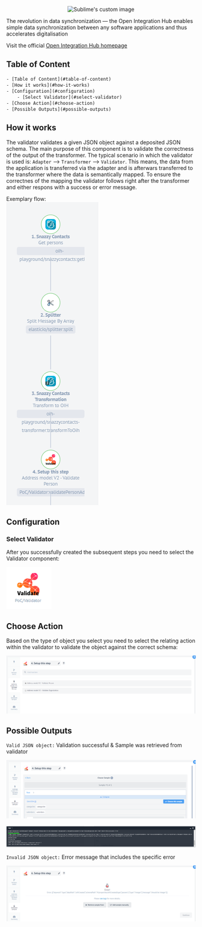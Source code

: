 <p align="center">
  <img src="https://github.com/openintegrationhub/Data-and-Domain-Models/blob/master/Assets/medium-oih-einzeilig-zentriert.jpg" alt="Sublime's custom image" width="400"/>


The revolution in data synchronization — the Open Integration Hub enables simple data synchronization between any software applications and thus accelerates digitalisation

Visit the official [Open Integration Hub homepage](https://www.openintegrationhub.de/)

## Table of Content
<!-- TOC depthFrom:1 depthTo:6 withLinks:1 updateOnSave:1 orderedList:0 -->

	- [Table of Content](#table-of-content)
	- [How it works](#how-it-works)
	- [Configuration](#configuration)
		- [Select Validator](#select-validator)
	- [Choose Action](#choose-action)
	- [Possible Outputs](#possible-outputs)

<!-- /TOC -->

## How it works

The validator validates a given JSON object against a deposited JSON schema. The main purpose of this component is to validate the correctness of the output of the transformer. The typical scenario in which the validator is used is: `Adapter` --> `Transformer` --> `Validator`. This means, the data from the application is transferred via the adapter and is afterwars transferred to the transformer where the data is semantically mapped. To ensure the correctnes of the mapping the validator follows right after the transformer and either respons with a success or error message.

Exemplary flow:<br>
![examplaryFlow](Assets/ExemplaryFlow.png)

## Configuration

### Select Validator

After you successfully created the subsequent steps you need to select the Validator component:

![validator](Assets/SelectValidator.PNG)

## Choose Action

Based on the type of object you select you need to select the relating action within the validator to validate the object against the correct schema:

![selectAction](Assets/SelectAction.png)

## Possible Outputs

`Valid JSON object:` Validation successful & Sample was retrieved from validator

![successful](Assets/valid.PNG)
<br>
<br>
![successful2](Assets/valid2.PNG)

`Invalid JSON object:` Error message that includes the specific error

![failed](Assets/invalid.PNG)
